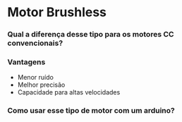 # Motor Brushless
### Qual a diferença desse tipo para os motores CC convencionais?

### Vantagens

+ Menor ruído
+ Melhor precisão
+ Capacidade para altas velocidades

### Como usar esse tipo de motor com um arduino?
